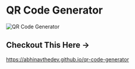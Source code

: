 # QR Code Generator

![QR Code Generator](https://github.com/AbhinavTheDev/qr-code-generator/assets/85792055/1a1546e0-c21b-478a-8cf1-40191a37cd0b)

## Checkout This Here &rarr;
https://abhinavthedev.github.io/qr-code-generator

